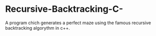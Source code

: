 # Recursive-Backtracking-C-
A program chich generates a perfect maze using the famous recursive backtracking algorythm in c++. 
